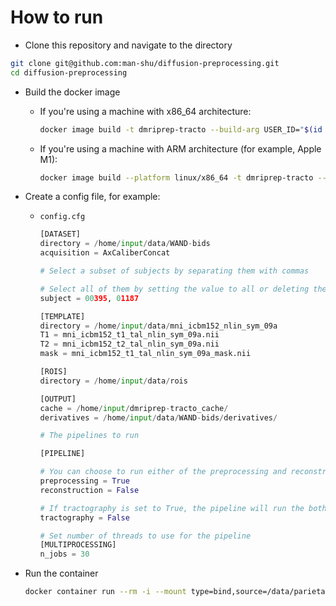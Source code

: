 # How to run

- Clone this repository and navigate to the directory

```bash
git clone git@github.com:man-shu/diffusion-preprocessing.git
cd diffusion-preprocessing
```

- Build the docker image

  - If you're using a machine with x86_64 architecture:

    ```bash
    docker image build -t dmriprep-tracto --build-arg USER_ID="$(id -u)" --build-arg GROUP_ID="$(id -g)" .
    ```

  - If you're using a machine with ARM architecture (for example, Apple M1):

    ```bash
    docker image build --platform linux/x86_64 -t dmriprep-tracto --build-arg USER_ID="$(id -u)" --build-arg GROUP_ID="$(id -g)" .
    ```

- Create a config file, for example:

  - `config.cfg`

    ```python
    [DATASET]
    directory = /home/input/data/WAND-bids
    acquisition = AxCaliberConcat

    # Select a subset of subjects by separating them with commas

    # Select all of them by setting the value to all or deleting the line
    subject = 00395, 01187

    [TEMPLATE]
    directory = /home/input/data/mni_icbm152_nlin_sym_09a
    T1 = mni_icbm152_t1_tal_nlin_sym_09a.nii
    T2 = mni_icbm152_t2_tal_nlin_sym_09a.nii
    mask = mni_icbm152_t1_tal_nlin_sym_09a_mask.nii

    [ROIS]
    directory = /home/input/data/rois

    [OUTPUT]
    cache = /home/input/dmriprep-tracto_cache/
    derivatives = /home/input/data/WAND-bids/derivatives/

    # The pipelines to run

    [PIPELINE]

    # You can choose to run either of the preprocessing and reconstruction pipeline or both
    preprocessing = True
    reconstruction = False

    # If tractography is set to True, the pipeline will run the both preprocessing and reconstruction steps anyway
    tractography = False

    # Set number of threads to use for the pipeline
    [MULTIPROCESSING]
    n_jobs = 30
    ```

- Run the container

    ```bash
    docker container run --rm -i --mount type=bind,source=/data/parietal/store3/work/haggarwa/diffusion,target=/home/input dmriprep-tracto:latest -< /data/parietal/store3/work/haggarwa/diffusion/diffusion-preprocessing/configs/config_dockerdrago_WAND.cfg 
    ```
